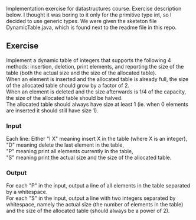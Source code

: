 Implementation exercise for datastructures course. Exercise description below.
I thought it was boring to it only for the primitive type int, so I decided to use generic types.
We were given the sketeton file DynamicTable.java, which is found next to the readme file in this repo.


## Exercise

Implement a dynamic table of integers that supports the following 4 methods: insertion, deletion, print elements, and reporting the size of the table (both the actual size and the size of the allocated table).  
When an element is inserted and the allocated table is already full, the size of the allocated table should grow by a factor of 2.  
When an element is deleted and the size afterwards is 1/4 of the capacity, the size of the allocated table should be halved.  
The allocated table should always have size at least 1 (ie. when 0 elements are inserted it should still have size 1).

### Input

Each line: Either "I X" meaning insert X in the table (where X is an integer),  
"D" meaning delete the last element in the table,  
"P" meaning print all elements currently in the table,  
"S" meaning print the actual size and the size of the allocated table.

### Output

For each "P" in the input, output a line of all elements in the table separated by a whitespace.  
For each "S" in the input, output a line with two integers separated by whitespace, namely the actual size (the number of elements in the table) and the size of the allocated table (should always be a power of 2).
